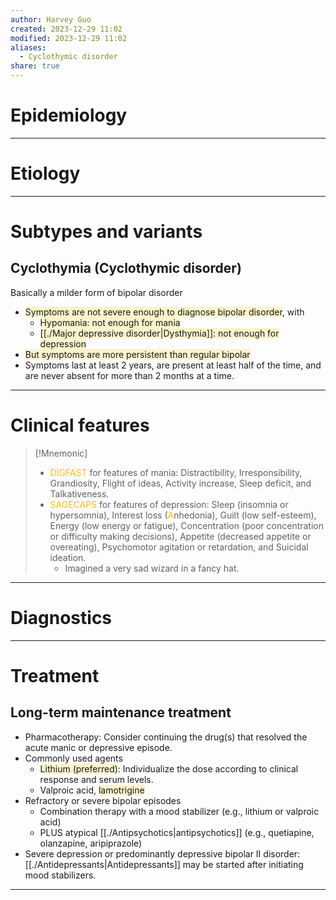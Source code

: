 ```yaml
---
author: Harvey Guo
created: 2023-12-29 11:02
modified: 2023-12-29 11:02
aliases:
  - Cyclothymic disorder
share: true
---
```

# Epidemiology


---
# Etiology


---
# Subtypes and variants
## Cyclothymia (Cyclothymic disorder) 
Basically a milder form of bipolar disorder
- <span style="background:rgba(240, 200, 0, 0.2)">Symptoms are not severe enough to diagnose bipolar disorder</span>, with
	- <span style="background:rgba(240, 200, 0, 0.2)">Hypomania: not enough for mania</span>
	- <span style="background:rgba(240, 200, 0, 0.2)">[[./Major depressive disorder|Dysthymia]]: not enough for depression</span>
- <span style="background:rgba(240, 200, 0, 0.2)">But symptoms are more persistent than regular bipolar</span> 
- Symptoms last at least 2 years, are present at least half of the time, and are never absent for more than 2 months at a time.


---
# Clinical features
>[!Mnemonic] 
>- <font color="#ffc000">DIGFAST</font> for features of mania: Distractibility, Irresponsibility, Grandiosity, Flight of ideas, Activity increase, Sleep deficit, and Talkativeness.
>- <font color="#ffc000">SAGECAPS</font> for features of depression: Sleep (insomnia or hypersomnia), Interest loss (<font color="#ffc000">A</font>nhedonia), Guilt (low self-esteem), Energy (low energy or fatigue), Concentration (poor concentration or difficulty making decisions), Appetite (decreased appetite or overeating), Psychomotor agitation or retardation, and Suicidal ideation.
>	- Imagined a very sad wizard in a fancy hat.

---
# Diagnostics


---
# Treatment
## Long-term maintenance treatment
- Pharmacotherapy: Consider continuing the drug(s) that resolved the acute manic or depressive episode.
- Commonly used agents
	- <span style="background:rgba(240, 200, 0, 0.2)">Lithium (preferred)</span>: Individualize the dose according to clinical response and serum levels.
	- Valproic acid, <span style="background:rgba(240, 200, 0, 0.2)">lamotrigine</span>
- Refractory or severe bipolar episodes
	- Combination therapy with a mood stabilizer (e.g., lithium or valproic acid)
	- PLUS atypical [[./Antipsychotics|antipsychotics]] (e.g., quetiapine, olanzapine, aripiprazole)
- Severe depression or predominantly depressive bipolar II disorder: [[./Antidepressants|Antidepressants]] may be started after initiating mood stabilizers.

---
